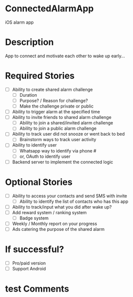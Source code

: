 # ConnectedAlarmApp
iOS alarm app 

# Description 
App to connect and motivate each other to wake up early...

# Required Stories

- [ ] Ability to create shared alarm challenge
  - [ ] Duration
  - [ ] Purpose? / Reason for challenge?
  - [ ] Make the challenge private or public
- [ ] Ability to trigger alarm at the specified time
- [ ] Ability to invite friends to shared alarm challenge
  - [ ] Ability to join a shared/invited alarm challenge 
  - [ ] Ability to join a public alarm challenge 
- [ ] Ability to track user did not snooze or went back to bed
  - [ ] Brainstorm ways to track user activity
- [ ] Ability to identify user
  - [ ] Whatsapp way to identify via phone #
  - [ ] or, OAuth to identify user
- [ ] Backend server to implement the connected logic

# Optional Stories

- [ ] Ability to access your contacts and send SMS with invite
  - [ ] Ability to identify the list of contacts who has this app
- [ ] Ability to track/input what you did after wake up?
- [ ] Add reward system / ranking system
  - [ ] Badge system
- [ ] Weekly / Monthly report on your progress
- [ ] Ads catering the purpose of the shared alarm

# If successful?

- [ ] Pro/paid version
- [ ] Support Android
# test Comments
